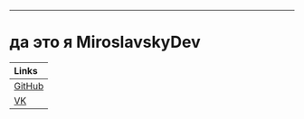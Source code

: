 ____

# да это я MiroslavskyDev

| Links |
|:-------------------------------|
| [GitHub](https://github.com/MiroslavskyCoder) |
| [VK](https://vk.com/programmer_js) |
